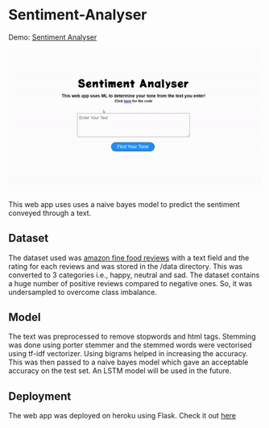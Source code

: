 # Sentiment-Analyser

Demo: [Sentiment Analyser](https://sentimentanalysisnb.herokuapp.com)

![Demo GIF](https://github.com/Jaseem001/Sentiment-Analyser/blob/master/static/videos/demo.gif)

This web app uses uses a naive bayes model to predict the sentiment conveyed through a text. 

## Dataset

The dataset used was [amazon fine food reviews](https://www.kaggle.com/snap/amazon-fine-food-reviews) with a text field and the rating for each reviews and was stored in the /data directory. This was converted to 3 categories i.e., happy, neutral and sad. The dataset contains a huge number of positive reviews compared to negative ones. So, it was undersampled to overcome class imbalance.

## Model

The text was preprocessed to remove stopwords and html tags. Stemming was done using porter stemmer and the stemmed words were vectorised using tf-idf vectorizer. Using bigrams helped in increasing the accuracy. This was then passed to a naive bayes model which gave an acceptable accuracy on the test set. An LSTM model will be used in the future.

## Deployment

The web app was deployed on heroku using Flask. Check it out [here](https://sentimentanalysisnb.herokuapp.com)
